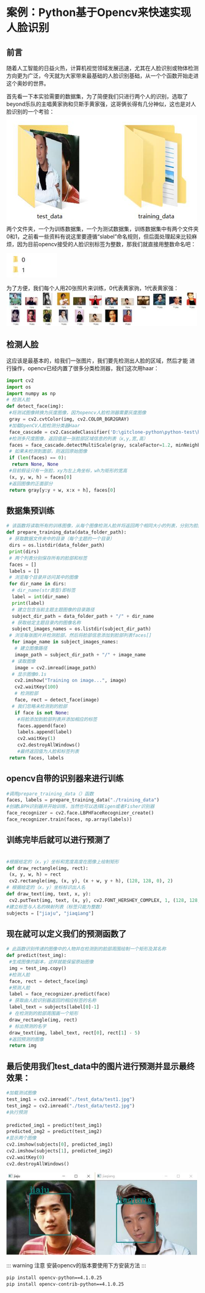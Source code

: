 # 案例：Python基于Opencv来快速实现人脸识别

## 前言
随着人工智能的日益火热，计算机视觉领域发展迅速，尤其在人脸识别或物体检测方向更为广泛，今天就为大家带来最基础的人脸识别基础，从一个个函数开始走进这个奥妙的世界。

首先看一下本实验需要的数据集，为了简便我们只进行两个人的识别，选取了beyond乐队的主唱黄家驹和贝斯手黄家强，这哥俩长得有几分神似，这也是对人脸识别的一个考验：
![](/img/articial/rlsb1.jpg)
两个文件夹，一个为训练数据集，一个为测试数据集，训练数据集中有两个文件夹0和1，之前看一些资料有说这里要遵循“slabel”命名规则，但后面处理起来比较麻烦，因为目前opencv接受的人脸识别标签为整数，那我们就直接用整数命名吧：

![](/img/articial/rlsb2.jpg)

为了方便，我们每个人用20张照片来训练，0代表黄家驹，1代表黄家强：
![](/img/articial/rlsb3.jpg)


## 检测人脸
这应该是最基本的，给我们一张图片，我们要先检测出人脸的区域，然后才能
进行操作，opencv已经内置了很多分类检测器，我们这次用haar：

```py 
import cv2
import os
import numpy as np
# 检测人脸
def detect_face(img):
 #将测试图像转换为灰度图像，因为opencv人脸检测器需要灰度图像
 gray = cv2.cvtColor(img, cv2.COLOR_BGR2GRAY)
 #加载OpenCV人脸检测分类器Haar
 face_cascade = cv2.CascadeClassifier('D:\gitclone-python\python-test\haarcascade_frontalface_default.xml')
 #检测多尺度图像，返回值是一张脸部区域信息的列表（x,y,宽,高）
 faces = face_cascade.detectMultiScale(gray, scaleFactor=1.2, minNeighbors=5)
 # 如果未检测到面部，则返回原始图像
 if (len(faces) == 0):
  return None, None
 #目前假设只有一张脸，xy为左上角坐标，wh为矩形的宽高
 (x, y, w, h) = faces[0]
 #返回图像的正面部分
 return gray[y:y + w, x:x + h], faces[0]
```

## 数据集预训练

```py  
# 该函数将读取所有的训练图像，从每个图像检测人脸并将返回两个相同大小的列表，分别为脸部信息和标签
def prepare_training_data(data_folder_path):
 # 获取数据文件夹中的目录（每个主题的一个目录）
 dirs = os.listdir(data_folder_path)
 print(dirs)
 # 两个列表分别保存所有的脸部和标签
 faces = []
 labels = []
 # 浏览每个目录并访问其中的图像
 for dir_name in dirs:
  # dir_name(str类型)即标签
  label = int(dir_name)
  print(label)
  # 建立包含当前主题主题图像的目录路径
  subject_dir_path = data_folder_path + "/" + dir_name
  # 获取给定主题目录内的图像名称
  subject_images_names = os.listdir(subject_dir_path)
 # 浏览每张图片并检测脸部，然后将脸部信息添加到脸部列表faces[]
  for image_name in subject_images_names:
   # 建立图像路径
   image_path = subject_dir_path + "/" + image_name
  # 读取图像
   image = cv2.imread(image_path)
  # 显示图像0.1s
   cv2.imshow("Training on image...", image)
   cv2.waitKey(100)
   # 检测脸部
   face, rect = detect_face(image)
  # 我们忽略未检测到的脸部
   if face is not None:
    #将脸添加到脸部列表并添加相应的标签
    faces.append(face)
    labels.append(label)
    cv2.waitKey(1)
    cv2.destroyAllWindows()
    #最终返回值为人脸和标签列表
 return faces, labels

```
## opencv自带的识别器来进行训练
```py 
#调用prepare_training_data（）函数
faces, labels = prepare_training_data("./training_data")
#创建LBPH识别器并开始训练，当然也可以选择Eigen或者Fisher识别器
face_recognizer = cv2.face.LBPHFaceRecognizer_create()
face_recognizer.train(faces, np.array(labels))
```
## 训练完毕后就可以进行预测了
```py 

#根据给定的（x，y）坐标和宽度高度在图像上绘制矩形
def draw_rectangle(img, rect):
 (x, y, w, h) = rect
 cv2.rectangle(img, (x, y), (x + w, y + h), (128, 128, 0), 2)
# 根据给定的（x，y）坐标标识出人名
def draw_text(img, text, x, y):
 cv2.putText(img, text, (x, y), cv2.FONT_HERSHEY_COMPLEX, 1, (128, 128, 0), 2)
#建立标签与人名的映射列表（标签只能为整数）
subjects = ["jiaju", "jiaqiang"]
```

## 现在就可以定义我们的预测函数了
```py 
# 此函数识别传递的图像中的人物并在检测到的脸部周围绘制一个矩形及其名称
def predict(test_img):
 #生成图像的副本，这样就能保留原始图像
 img = test_img.copy()
 #检测人脸
 face, rect = detect_face(img)
 #预测人脸
 label = face_recognizer.predict(face)
 # 获取由人脸识别器返回的相应标签的名称
 label_text = subjects[label[0]-1]
 # 在检测到的脸部周围画一个矩形
 draw_rectangle(img, rect)
 # 标出预测的名字
 draw_text(img, label_text, rect[0], rect[1] - 5)
 #返回预测的图像
 return img
```

## 最后使用我们test_data中的图片进行预测并显示最终效果：
```py 
#加载测试图像
test_img1 = cv2.imread("./test_data/test1.jpg")
test_img2 = cv2.imread("./test_data/test2.jpg")
#执行预测

predicted_img1 = predict(test_img1)
predicted_img2 = predict(test_img2)
#显示两个图像
cv2.imshow(subjects[0], predicted_img1)
cv2.imshow(subjects[1], predicted_img2)
cv2.waitKey(0)
cv2.destroyAllWindows()
```
![](/img/articial/rlsb4.jpg)


::: warning 注意
安装opencv的版本要使用下方安装方法
:::
```sh 
pip install opencv-python==4.1.0.25
pip install opencv-contrib-python==4.1.0.25
```


